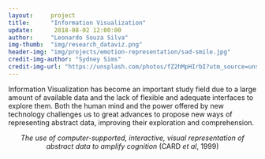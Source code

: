 ```yaml
---  
layout:     project  
title:      "Information Visualization"  
update:      2018-08-02 12:00:00  
author:     "Leonardo Souza Silva"  
img-thumb:  "img/research_dataviz.png"
header-img: "img/projects/emotion-representation/sad-smile.jpg"  
credit-img-author: "Sydney Sims"  
credit-img-url: "https://unsplash.com/photos/fZ2hMpHIrbI?utm_source=unsplash&utm_medium=referral&utm_content=creditCopyText"  
---  
```


Information Visualization has become an important study field due to a large amount of available data and the lack of flexible and adequate interfaces to explore them. Both the human mind and the power offered by new technology challenges us to great advances to propose new ways of representing abstract data, improving their exploration and comprehension.

<CENTER>
  <I>The use of computer-supported, interactive, visual representation of abstract data to amplify cognition</I> (CARD <I>et al</I>, 1999)
</CENTER>
